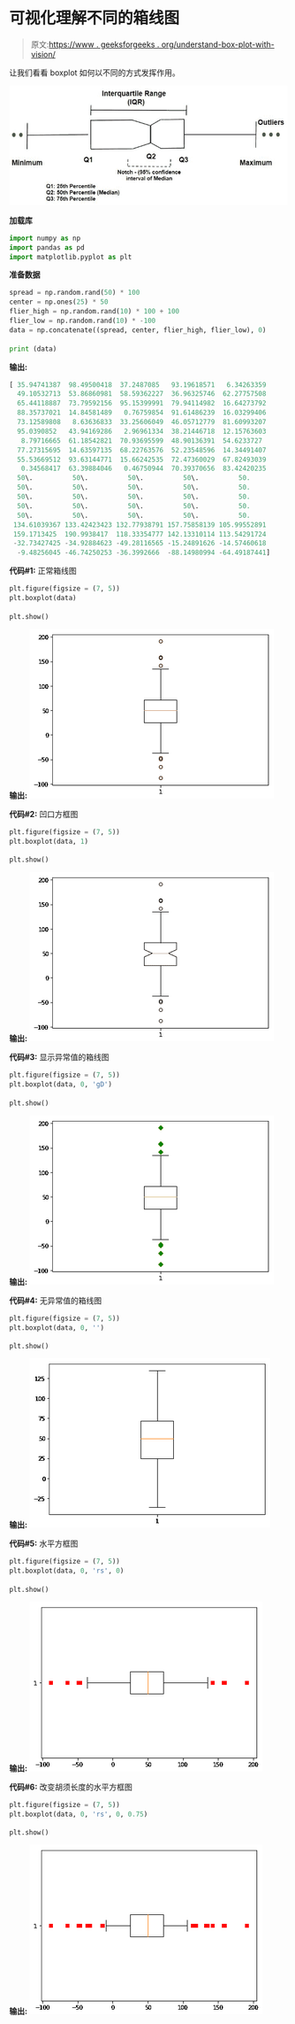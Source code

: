 # 可视化理解不同的箱线图

> 原文:[https://www . geeksforgeeks . org/understand-box-plot-with-vision/](https://www.geeksforgeeks.org/understanding-different-box-plot-with-visualization/)

让我们看看 boxplot 如何以不同的方式发挥作用。

![](img/343f5d2ff59ffb50c3881cc838cf8917.png)

**加载库**

```py
import numpy as np
import pandas as pd
import matplotlib.pyplot as plt
```

**准备数据**

```py
spread = np.random.rand(50) * 100
center = np.ones(25) * 50
flier_high = np.random.rand(10) * 100 + 100
flier_low = np.random.rand(10) * -100
data = np.concatenate((spread, center, flier_high, flier_low), 0)

print (data)
```

**输出:**

```py
[ 35.94741387  98.49500418  37.2487085   93.19618571   6.34263359
  49.10532713  53.86860981  58.59362227  36.96325746  62.27757508
  65.44118887  73.79592156  95.15399991  79.94114982  16.64273792
  88.35737021  14.84581489   0.76759854  91.61486239  16.03299406
  73.12589808   8.63636833  33.25606049  46.05712779  81.60993207
  95.0390852   43.94169286   2.96961334  38.21446718  12.15763603
   8.79716665  61.18542821  70.93695599  48.90136391  54.6233727
  77.27315695  14.63597135  68.22763576  52.23548596  14.34491407
  55.53669512  93.63144771  15.66242535  72.47360029  67.82493039
   0.34568417  63.39884046   0.46750944  70.39370656  83.42420235
  50\.          50\.          50\.          50\.          50.
  50\.          50\.          50\.          50\.          50.
  50\.          50\.          50\.          50\.          50.
  50\.          50\.          50\.          50\.          50.
  50\.          50\.          50\.          50\.          50.
 134.61039367 133.42423423 132.77938791 157.75858139 105.99552891
 159.1713425  190.9938417  118.33354777 142.13310114 113.54291724
 -32.73427425 -34.92884623 -49.28116565 -15.24891626 -14.57460618
  -9.48256045 -46.74250253 -36.3992666  -88.14980994 -64.49187441]
```

**代码#1:** 正常箱线图

```py
plt.figure(figsize = (7, 5))
plt.boxplot(data)

plt.show()
```

**输出:**
![](img/ed80fae633c05d8ad2a28e11a8dd071c.png)

**代码#2:** 凹口方框图

```py
plt.figure(figsize = (7, 5))
plt.boxplot(data, 1)

plt.show()
```

**输出:**
![](img/d757624e97cddb0222c5d736d91eaf39.png)

**代码#3:** 显示异常值的箱线图

```py
plt.figure(figsize = (7, 5))
plt.boxplot(data, 0, 'gD')

plt.show()
```

**输出:**
![](img/e7078fcf49344a89667bd69196e89970.png)

**代码#4:** 无异常值的箱线图

```py
plt.figure(figsize = (7, 5))
plt.boxplot(data, 0, '')

plt.show()
```

**输出:**
![](img/761add7e1830193fa71ce50bf1055f66.png)

**代码#5:** 水平方框图

```py
plt.figure(figsize = (7, 5))
plt.boxplot(data, 0, 'rs', 0)

plt.show()
```

**输出:**
![](img/6d9ca77863df381a92019687a8f3a284.png)

**代码#6:** 改变胡须长度的水平方框图

```py
plt.figure(figsize = (7, 5))
plt.boxplot(data, 0, 'rs', 0, 0.75)

plt.show()
```

**输出:**
![](img/302696d7877a67d34a5cdb127baa1efc.png)